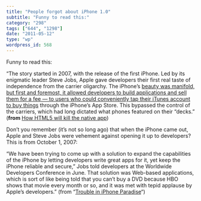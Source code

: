 ```yaml
---
title: "People forgot about iPhone 1.0"
subtitle: "Funny to read this:"
category: "298"
tags: ["644", "1298"]
date: "2011-05-12"
type: "wp"
wordpress_id: 568
---
```

Funny to read this:

> 

“The story started in 2007, with the release of the first iPhone. Led by its enigmatic leader Steve Jobs, Apple gave developers their first real taste of independence from the carrier oligarchy. The iPhone’s [beauty was manifold, but first and foremost, it allowed developers to build applications and sell them for a fee — to users who could conveniently tap their iTunes account to buy things](http://venturebeat.com/2009/04/13/why-developers-are-more-excited-about-the-iphone/) through the iPhone’s App Store. This bypassed the control of the carriers, which had long dictated what phones featured on their “decks.” (**from** [How HTML5 will kill the native app](http://venturebeat.com/2011/04/07/how-html5-will-kill-the-native-app/))

Don’t you remember (it’s not so long ago) that when the iPhone came out, Apple and Steve Jobs were vehement against opening it up to developers? This is from October 1, 2007:

> 

“We have been trying to come up with a solution to expand the capabilities of the iPhone by letting developers write great apps for it, yet keep the iPhone reliable and secure,” Jobs told developers at the Worldwide Developers Conference in June. That solution was Web-based applications, which is sort of like being told that you can’t buy a DVD because HBO shows that movie every month or so, and it was met with tepid applause by Apple’s developers.” (from “[Trouble in iPhone Paradise](http://news.cnet.com/8301-13579_3-9788616-37.html?tag=mncol;txt)“)